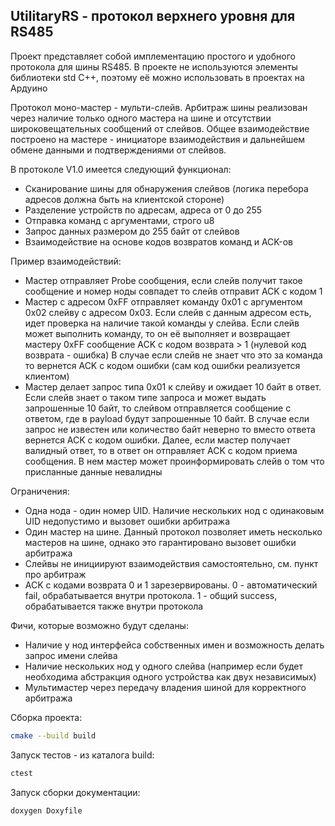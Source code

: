 **UtilitaryRS - протокол верхнего уровня для RS485**
-----------------------------------------------------

Проект представляет собой имплементацию простого и удобного протокола для шины 
RS485. В проекте не используются элементы библиотеки std C++, поэтому её можно использовать в проектах на Ардуино

Протокол моно-мастер - мульти-слейв. Арбитраж шины реализован через наличие только одного мастера на шине и отсутствии широковещательных сообщений от слейвов. Общее взаимодействие построено
на мастере - инициаторе взаимодействия и дальнейшем обмене данными и подтверждениями от слейвов.

В протоколе V1.0 имеется следующий функционал:
* Сканирование шины для обнаружения слейвов (логика перебора адресов должна быть на клиентской стороне)
* Разделение устройств по адресам, адреса от 0 до 255
* Отправка команд с аргументами, строго u8
* Запрос данных размером до 255 байт от слейвов
* Взаимодействие на основе кодов возвратов команд и ACK-ов

Пример взаимодействий:
- Мастер отправляет Probe сообщения, если слейв получит такое сообщение и номер ноды совпадет то слейв отправит ACK с кодом 1
- Мастер с адресом 0xFF отправляет команду 0х01 с аргументом 0х02 слейву с адресом 0х03.
Если слейв с данным адресом есть, идет проверка на наличие такой команды у слейва. Если слейв может выполнить команду, то он её выполняет и возвращает мастеру 0хFF сообщение ACK с кодом возврата > 1 (нулевой код возврата - ошибка)
В случае если слейв не знает что это за команда то вернется ACK с кодом ошибки (сам код ошибки реализуется клиентом)
- Мастер делает запрос типа 0х01 к слейву и ожидает 10 байт в ответ. Если слейв знает о таком типе запроса и может выдать запрошенные 10 байт, то слейвом отправляется сообщение с ответом, где в payload будут запрошенные 10 байт.
В случае если запрос не известен или количество байт неверно то вместо ответа вернется ACK с кодом ошибки. Далее, если мастер получает валидный ответ, то в ответ он отправляет ACK с кодом приема сообщения. В нем мастер может проинформировать слейв о том что присланные данные невалидны

Ограничения:
- Одна нода - один номер UID. Наличие нескольких нод с одинаковым UID недопустимо и вызовет ошибки арбитража
- Один мастер на шине. Данный протокол позволяет иметь несколько мастеров на шине, однако это гарантировано вызовет ошибки арбитража
- Слейвы не инициируют взаимодействия самостоятельно, см. пункт про арбитраж
- ACK с кодами возврата 0 и 1 зарезервированы. 0 - автоматический fail, обрабатывается внутри протокола. 1 - общий success, обрабатывается также внутри протокола

Фичи, которые возможно будут сделаны:
- Наличие у нод интерфейса собственных имен и возможность делать запрос имени слейва
- Наличие нескольких нод у одного слейва (например если будет необходима абстракция одного устройства как двух независимых)
- Мультимастер через передачу владения шиной для корректного арбитража

Сборка проекта:
```sh
cmake --build build
```

Запуск тестов - из каталога build:
```sh
ctest
```

Запуск сборки документации:
```sh
doxygen Doxyfile
```
